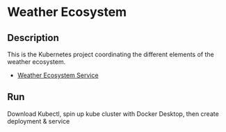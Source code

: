 # Weather Ecosystem

## Description

This is the Kubernetes project coordinating the different elements of the weather ecosystem.

- [Weather Ecosystem Service](https://github.com/jonathanLindquist/weather_ecosystem_service)

## Run

Download Kubectl, spin up kube cluster with Docker Desktop, then create deployment & service